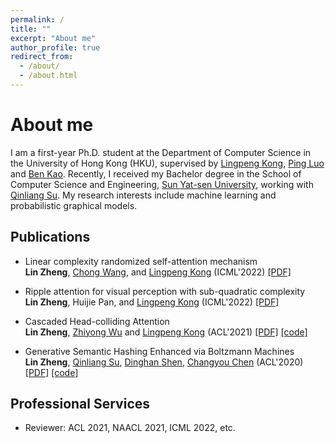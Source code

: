 ```yaml
---
permalink: /
title: ""
excerpt: "About me"
author_profile: true
redirect_from: 
  - /about/
  - /about.html
---
```



# About me
I am a first-year Ph.D. student at the Department of Computer Science in the University of Hong Kong (HKU), supervised by [Lingpeng Kong](https://ikekonglp.github.io/), [Ping Luo](http://luoping.me/) and [Ben Kao](https://www.cs.hku.hk/people/academic-staff/kao). Recently, I received my Bachelor degree in the School of Computer Science and Engineering, [Sun Yat-sen University](http://www.sysu.edu.cn/en/index.htm), working with [Qinliang Su](http://sdcs.sysu.edu.cn/content/3796). My research interests include machine learning and probabilistic graphical models.

<!-- ## News -->


## Publications

- Linear complexity randomized self-attention mechanism <br> 
  <b>Lin Zheng</b>, <a href="https://chongw.github.io">Chong Wang</a>, and <a href="https://ikekonglp.github.io/">Lingpeng Kong</a> 
  (ICML'2022) <a href="https://arxiv.org/pdf/2204.04667.pdf">[PDF]</a>

- Ripple attention for visual perception with sub-quadratic complexity <br>
  <b>Lin Zheng</b>, Huijie Pan, and <a href="https://ikekonglp.github.io/">Lingpeng Kong</a> 
  (ICML'2022) <a href="https://arxiv.org/pdf/2110.02453.pdf">[PDF]</a>

- Cascaded Head-colliding Attention <br> 
  <b>Lin Zheng</b>, <a href="https://lividwo.github.io/zywu.github.io/">Zhiyong Wu</a> and <a href="https://ikekonglp.github.io/">Lingpeng Kong</a> (ACL'2021) <a href="https://aclanthology.org/2021.acl-long.45.pdf">[PDF]</a> <a href="https://github.com/LZhengisme/CODA">[code]</a> 

- Generative Semantic Hashing Enhanced via Boltzmann Machines <br> 
  <b>Lin Zheng</b>, <a href="https://cse.sysu.edu.cn/content/3796">Qinliang Su</a>, <a href="https://sites.google.com/view/dinghanshen">Dinghan Shen</a>, <a href="https://cse.buffalo.edu/~changyou/">Changyou Chen</a> (ACL'2020) <a href="https://www.aclweb.org/anthology/2020.acl-main.71.pdf">[PDF]</a> <a href="https://github.com/LZhengisme/CorrelatedSemanticHashing">[code]</a> 



## Professional Services

- Reviewer: ACL 2021, NAACL 2021, ICML 2022, etc.